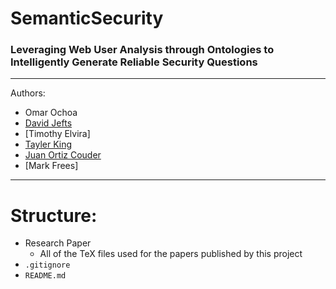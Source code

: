 # SemanticSecurity
### Leveraging Web User Analysis through Ontologies to Intelligently Generate Reliable Security Questions

***

Authors:
- Omar Ochoa
- [David Jefts](https://www.github.com/elkshadow5)
- [Timothy Elvira]
- [Tayler King](https://www.github.com/PikaChuBolt)
- [Juan Ortiz Couder](https://www.github.com/ortizcoj)
- [Mark Frees]

***

# Structure:
- Research Paper
  - All of the TeX files used for the papers published by this project
- `.gitignore`
- `README.md`
